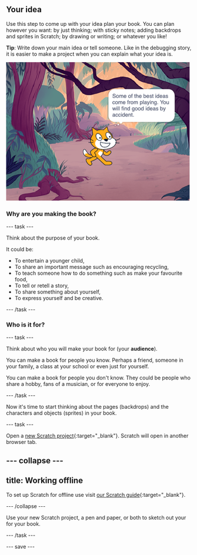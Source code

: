 ## Your idea

Use this step to come up with your idea plan your book. You can plan however you want: by just thinking; with sticky notes; adding backdrops and sprites in Scratch; by drawing or writing; or whatever you like! 

**Tip**: Write down your main idea or tell someone. Like in the debugging story, it is easier to make a project when you can explain what your idea is.

![stage with sprite thinking some of the best ideas come from playing you will find good ideas by accident](images/best-ideas.png)

### Why are you making the book?

--- task ---

Think about the purpose of your book. 

It could be:
- To entertain a younger child,
- To share an important message such as encouraging recycling,
- To teach someone how to do something such as make your favourite food, 
- To tell or retell a story,
- To share something about yourself,
- To express yourself and be creative.

--- /task ---

### Who is it for?

--- task ---

Think about who you will make your book for (your **audience**).

You can make a book for people you know. Perhaps a friend, someone in your family, a class at your school or even just for yourself. 

You can make a book for people you don't know. They could be people who share a hobby, fans of a musician, or for everyone to enjoy.

--- /task ---

Now it's time to start thinking about the pages (backdrops) and the characters and objects (sprites) in your book.

--- task ---

Open a [new Scratch project](http://rpf.io/scratch-new){:target="_blank"}. Scratch will open in another browser tab.

--- collapse ---
---
title: Working offline
---

To set up Scratch for offline use visit [our Scratch guide](https://learning-admin.raspberrypi.org/en/projects/getting-started-scratch/1){:target="_blank"}.

--- /collapse ---

Use your new Scratch project, a pen and paper, or both to sketch out your for your book.

--- /task ---

--- save ---